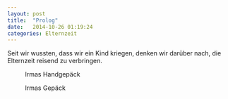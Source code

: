 ```yaml
---
layout: post
title:  "Prolog"
date:   2014-10-26 01:19:24
categories: Elternzeit
---
```

Seit wir wussten, dass wir ein Kind kriegen, denken wir darüber nach, die Elternzeit reisend zu verbringen.

<div class="carousel">
<figure>
	<picture>
		<source srcset="/assets/images/phone/IMGP0005.JPG" media="(max-width:320px)">
		<source srcset="/assets/images/tablet/IMGP0005.JPG" media="(max-width:800px)">
		<source srcset="/assets/images/desktop/IMGP0005.JPG" media="(min-width:800px)">
		<img alt="">
	</picture>
	<figcaption>Irmas Handgepäck</figcaption>
</figure>
<figure>
	<picture>
		<source srcset="/assets/images/phone/IMGP0006.JPG" media="(max-width:320px)">
		<source srcset="/assets/images/tablet/IMGP0006.JPG" media="(max-width:800px)">
		<source srcset="/assets/images/desktop/IMGP0006.JPG" media="(min-width:800px)">
		<img alt="">
	</picture>
	<figcaption>Irmas Gepäck</figcaption>
</figure>
</div>

